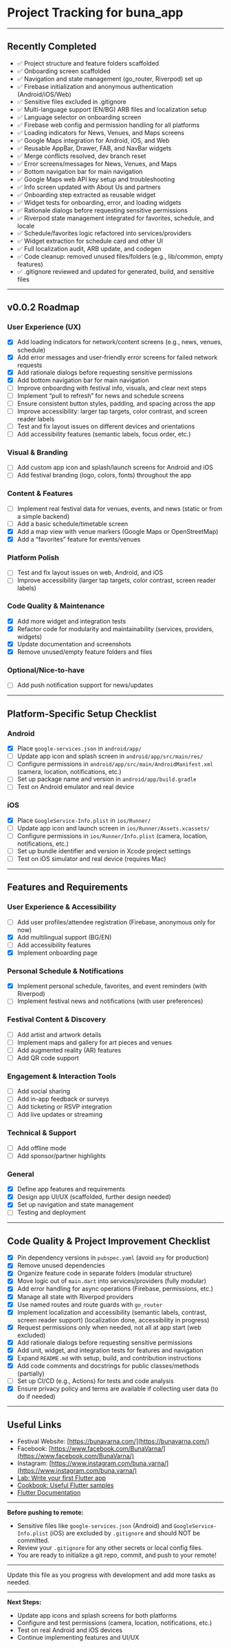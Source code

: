 # Project Tracking for buna_app

---

## Recently Completed
- ✅ Project structure and feature folders scaffolded
- ✅ Onboarding screen scaffolded
- ✅ Navigation and state management (go_router, Riverpod) set up
- ✅ Firebase initialization and anonymous authentication (Android/iOS/Web)
- ✅ Sensitive files excluded in .gitignore
- ✅ Multi-language support (EN/BG) ARB files and localization setup
- ✅ Language selector on onboarding screen
- ✅ Firebase web config and permission handling for all platforms
- ✅ Loading indicators for News, Venues, and Maps screens
- ✅ Google Maps integration for Android, iOS, and Web
- ✅ Reusable AppBar, Drawer, FAB, and NavBar widgets
- ✅ Merge conflicts resolved, dev branch reset
- ✅ Error screens/messages for News, Venues, and Maps
- ✅ Bottom navigation bar for main navigation
- ✅ Google Maps web API key setup and troubleshooting
- ✅ Info screen updated with About Us and partners
- ✅ Onboarding step extracted as reusable widget
- ✅ Widget tests for onboarding, error, and loading widgets
- ✅ Rationale dialogs before requesting sensitive permissions
- ✅ Riverpod state management integrated for favorites, schedule, and locale
- ✅ Schedule/favorites logic refactored into services/providers
- ✅ Widget extraction for schedule card and other UI
- ✅ Full localization audit, ARB update, and codegen
- ✅ Code cleanup: removed unused files/folders (e.g., lib/common, empty features)
- ✅ .gitignore reviewed and updated for generated, build, and sensitive files

---

## v0.0.2 Roadmap

### User Experience (UX)
- [x] Add loading indicators for network/content screens (e.g., news, venues, schedule)
- [x] Add error messages and user-friendly error screens for failed network requests
- [x] Add rationale dialogs before requesting sensitive permissions
- [x] Add bottom navigation bar for main navigation
- [ ] Improve onboarding with festival info, visuals, and clear next steps
- [ ] Implement “pull to refresh” for news and schedule screens
- [ ] Ensure consistent button styles, padding, and spacing across the app
- [ ] Improve accessibility: larger tap targets, color contrast, and screen reader labels
- [ ] Test and fix layout issues on different devices and orientations
- [ ] Add accessibility features (semantic labels, focus order, etc.)

### Visual & Branding
- [ ] Add custom app icon and splash/launch screens for Android and iOS
- [ ] Add festival branding (logo, colors, fonts) throughout the app

### Content & Features
- [ ] Implement real festival data for venues, events, and news (static or from a simple backend)
- [ ] Add a basic schedule/timetable screen
- [x] Add a map view with venue markers (Google Maps or OpenStreetMap)
- [x] Add a “favorites” feature for events/venues

### Platform Polish
- [ ] Test and fix layout issues on web, Android, and iOS
- [ ] Improve accessibility (larger tap targets, color contrast, screen reader labels)

### Code Quality & Maintenance
- [x] Add more widget and integration tests
- [x] Refactor code for modularity and maintainability (services, providers, widgets)
- [x] Update documentation and screenshots
- [x] Remove unused/empty feature folders and files

### Optional/Nice-to-have
- [ ] Add push notification support for news/updates

---

## Platform-Specific Setup Checklist

### Android
- [x] Place `google-services.json` in `android/app/`
- [ ] Update app icon and splash screen in `android/app/src/main/res/`
- [ ] Configure permissions in `android/app/src/main/AndroidManifest.xml` (camera, location, notifications, etc.)
- [ ] Set up package name and version in `android/app/build.gradle`
- [ ] Test on Android emulator and real device

### iOS
- [x] Place `GoogleService-Info.plist` in `ios/Runner/`
- [ ] Update app icon and launch screen in `ios/Runner/Assets.xcassets/`
- [ ] Configure permissions in `ios/Runner/Info.plist` (camera, location, notifications, etc.)
- [ ] Set up bundle identifier and version in Xcode project settings
- [ ] Test on iOS simulator and real device (requires Mac)

---

## Features and Requirements

### User Experience & Accessibility
- [ ] Add user profiles/attendee registration (Firebase, anonymous only for now)
- [x] Add multilingual support (BG/EN)
- [ ] Add accessibility features
- [x] Implement onboarding page

### Personal Schedule & Notifications
- [x] Implement personal schedule, favorites, and event reminders (with Riverpod)
- [ ] Implement festival news and notifications (with user preferences)

### Festival Content & Discovery
- [ ] Add artist and artwork details
- [ ] Implement maps and gallery for art pieces and venues
- [ ] Add augmented reality (AR) features
- [ ] Add QR code support

### Engagement & Interaction Tools
- [ ] Add social sharing
- [ ] Add in-app feedback or surveys
- [ ] Add ticketing or RSVP integration
- [ ] Add live updates or streaming

### Technical & Support
- [ ] Add offline mode
- [ ] Add sponsor/partner highlights

### General
- [x] Define app features and requirements
- [x] Design app UI/UX (scaffolded, further design needed)
- [x] Set up navigation and state management
- [ ] Testing and deployment

---

## Code Quality & Project Improvement Checklist

- [x] Pin dependency versions in `pubspec.yaml` (avoid `any` for production)
- [x] Remove unused dependencies
- [x] Organize feature code in separate folders (modular structure)
- [x] Move logic out of `main.dart` into services/providers (fully modular)
- [x] Add error handling for async operations (Firebase, permissions, etc.)
- [x] Manage all state with Riverpod providers
- [x] Use named routes and route guards with `go_router`
- [x] Implement localization and accessibility (semantic labels, contrast, screen reader support) (localization done, accessibility in progress)
- [x] Request permissions only when needed, not all at app start (web excluded)
- [x] Add rationale dialogs before requesting sensitive permissions
- [x] Add unit, widget, and integration tests for features and navigation
- [x] Expand `README.md` with setup, build, and contribution instructions
- [x] Add code comments and docstrings for public classes/methods (partially)
- [ ] Set up CI/CD (e.g., Actions) for tests and code analysis
- [x] Ensure privacy policy and terms are available if collecting user data (to do if needed)

---

## Useful Links
- Festival Website: [https://bunavarna.com/](https://bunavarna.com/)
- Facebook: [https://www.facebook.com/BunaVarna/](https://www.facebook.com/BunaVarna/)
- Instagram: [https://www.instagram.com/buna.varna/](https://www.instagram.com/buna.varna/)
- [Lab: Write your first Flutter app](https://docs.flutter.dev/get-started/codelab)
- [Cookbook: Useful Flutter samples](https://docs.flutter.dev/cookbook)
- [Flutter Documentation](https://docs.flutter.dev/)

---
**Before pushing to remote:**
- Sensitive files like `google-services.json` (Android) and `GoogleService-Info.plist` (iOS) are excluded by `.gitignore` and should NOT be committed.
- Review your `.gitignore` for any other secrets or local config files.
- You are ready to initialize a git repo, commit, and push to your remote!

---
Update this file as you progress with development and add more tasks as needed.

---
**Next Steps:**
- Update app icons and splash screens for both platforms
- Configure and test permissions (camera, location, notifications, etc.)
- Test on real Android and iOS devices
- Continue implementing features and UI/UX
